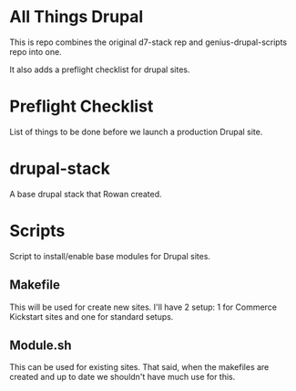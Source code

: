 All Things Drupal
=========================

This is repo combines the original d7-stack rep and genius-drupal-scripts repo into one. 

It also adds a preflight checklist for drupal sites.

Preflight Checklist
===================

List of things to be done before we launch a production Drupal site.


drupal-stack
============

A base drupal stack that Rowan created.


Scripts
=======

Script to install/enable base modules for Drupal sites.


## Makefile

This will be used for create new sites. I'll have 2 setup: 1 for Commerce Kickstart sites and one for standard setups.


## Module.sh

This can be used for existing sites. That said, when the makefiles are created and up to date we shouldn't have much use for this.
